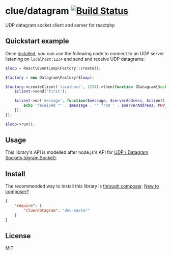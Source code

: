 # clue/datagram [![Build Status](https://travis-ci.org/clue/datagram.png?branch=master)](https://travis-ci.org/clue/datagram)

UDP datagram socket client and server for reactphp

## Quickstart example

Once [installed](#install), you can use the following code to connect to an UDP server listening on
`localhost:1234` and send and receive UDP datagrams:  

```php
$loop = React\EventLoop\Factory::create();

$factory = new Datagram\Factory($loop);

$factory->createClient('localhost', 1234)->then(function (Datagram\Socket $client) use ($loop) {
    $client->send('first');

    $client->on('message', function($message, $serverAddress, $client) {
        echo 'received "' . $message . '" from ' . $serverAddress. PHP_EOL;
    });
});

$loop->run();
```

## Usage

This library's API is modelled after node.js's API for
[UDP / Datagram Sockets (dgram.Socket)](http://nodejs.org/api/dgram.html).

## Install

The recommended way to install this library is [through composer](http://getcomposer.org). [New to composer?](http://getcomposer.org/doc/00-intro.md)

```JSON
{
    "require": {
        "clue/datagram": "dev-master"
    }
}
```

## License

MIT
